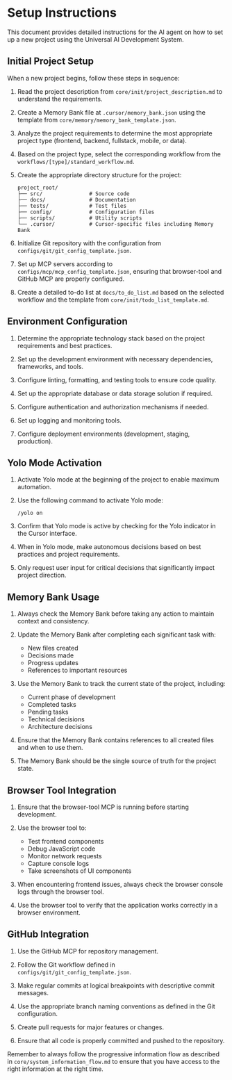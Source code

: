 # Setup Instructions

This document provides detailed instructions for the AI agent on how to set up a new project using the Universal AI Development System.

## Initial Project Setup

When a new project begins, follow these steps in sequence:

1. Read the project description from `core/init/project_description.md` to understand the requirements.

2. Create a Memory Bank file at `.cursor/memory_bank.json` using the template from `core/memory/memory_bank_template.json`.

3. Analyze the project requirements to determine the most appropriate project type (frontend, backend, fullstack, mobile, or data).

4. Based on the project type, select the corresponding workflow from the `workflows/[type]/standard_workflow.md`.

5. Create the appropriate directory structure for the project:
   ```
   project_root/
   ├── src/               # Source code
   ├── docs/              # Documentation
   ├── tests/             # Test files
   ├── config/            # Configuration files
   ├── scripts/           # Utility scripts
   └── .cursor/           # Cursor-specific files including Memory Bank
   ```

6. Initialize Git repository with the configuration from `configs/git/git_config_template.json`.

7. Set up MCP servers according to `configs/mcp/mcp_config_template.json`, ensuring that browser-tool and GitHub MCP are properly configured.

8. Create a detailed to-do list at `docs/to_do_list.md` based on the selected workflow and the template from `core/init/todo_list_template.md`.

## Environment Configuration

1. Determine the appropriate technology stack based on the project requirements and best practices.

2. Set up the development environment with necessary dependencies, frameworks, and tools.

3. Configure linting, formatting, and testing tools to ensure code quality.

4. Set up the appropriate database or data storage solution if required.

5. Configure authentication and authorization mechanisms if needed.

6. Set up logging and monitoring tools.

7. Configure deployment environments (development, staging, production).

## Yolo Mode Activation

1. Activate Yolo mode at the beginning of the project to enable maximum automation.

2. Use the following command to activate Yolo mode:
   ```
   /yolo on
   ```

3. Confirm that Yolo mode is active by checking for the Yolo indicator in the Cursor interface.

4. When in Yolo mode, make autonomous decisions based on best practices and project requirements.

5. Only request user input for critical decisions that significantly impact project direction.

## Memory Bank Usage

1. Always check the Memory Bank before taking any action to maintain context and consistency.

2. Update the Memory Bank after completing each significant task with:
   - New files created
   - Decisions made
   - Progress updates
   - References to important resources

3. Use the Memory Bank to track the current state of the project, including:
   - Current phase of development
   - Completed tasks
   - Pending tasks
   - Technical decisions
   - Architecture decisions

4. Ensure that the Memory Bank contains references to all created files and when to use them.

5. The Memory Bank should be the single source of truth for the project state.

## Browser Tool Integration

1. Ensure that the browser-tool MCP is running before starting development.

2. Use the browser tool to:
   - Test frontend components
   - Debug JavaScript code
   - Monitor network requests
   - Capture console logs
   - Take screenshots of UI components

3. When encountering frontend issues, always check the browser console logs through the browser tool.

4. Use the browser tool to verify that the application works correctly in a browser environment.

## GitHub Integration

1. Use the GitHub MCP for repository management.

2. Follow the Git workflow defined in `configs/git/git_config_template.json`.

3. Make regular commits at logical breakpoints with descriptive commit messages.

4. Use the appropriate branch naming conventions as defined in the Git configuration.

5. Create pull requests for major features or changes.

6. Ensure that all code is properly committed and pushed to the repository.

Remember to always follow the progressive information flow as described in `core/system_information_flow.md` to ensure that you have access to the right information at the right time.

